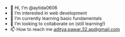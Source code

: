 - 👋 Hi, I’m @aytida0606
- 👀 I’m interested in web development
- 🌱 I’m currently learning basic fundamentals
- 💞️ I’m looking to collaborate on (still learning!)
- 📫 How to reach me aditya.pawar.32.ap@gmail.com

<!---
aytida0606/aytida0606 is a ✨ special ✨ repository because its `README.md` (this file) appears on your GitHub profile.
You can click the Preview link to take a look at your changes.
--->
